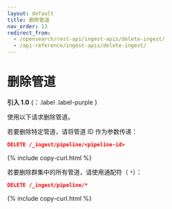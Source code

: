 ```yaml
---
layout: default
title: 删除管道
nav_order: 13
redirect_from:
  - /opensearch/rest-api/ingest-apis/delete-ingest/
  - /api-reference/ingest-apis/delete-ingest/
---
```


# 删除管道
**引入 1.0** {：.label .label-purple }

使用以下请求删除管道。

若要删除特定管道，请将管道 ID 作为参数传递：

```json
DELETE /_ingest/pipeline/<pipeline-id>
```
{% include copy-curl.html %}

若要删除群集中的所有管道，请使用通配符（ `*`）：

```json
DELETE /_ingest/pipeline/*
```
{% include copy-curl.html %}
